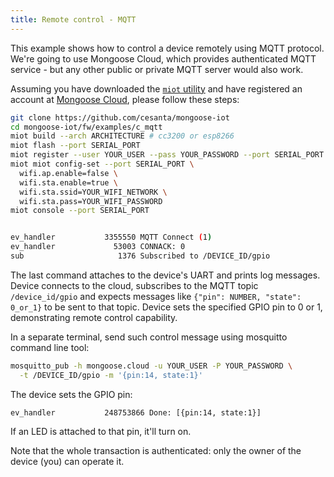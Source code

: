 ```yaml
---
title: Remote control - MQTT
---
```


This example shows how to control a device remotely using MQTT protocol.
We're going to use Mongoose Cloud, which provides authenticated
MQTT service - but any other public or private MQTT server would also work.

Assuming you have downloaded the
[`miot` utility](https://mongoose-iot.com/software.html) and have registered
an account at [Mongoose Cloud](http://mongoose.cloud),
please follow these steps:

```bash
git clone https://github.com/cesanta/mongoose-iot
cd mongoose-iot/fw/examples/c_mqtt
miot build --arch ARCHITECTURE # cc3200 or esp8266
miot flash --port SERIAL_PORT
miot register --user YOUR_USER --pass YOUR_PASSWORD --port SERIAL_PORT
miot miot config-set --port SERIAL_PORT \
  wifi.ap.enable=false \
  wifi.sta.enable=true \
  wifi.sta.ssid=YOUR_WIFI_NETWORK \
  wifi.sta.pass=YOUR_WIFI_PASSWORD
miot console --port SERIAL_PORT


ev_handler           3355550 MQTT Connect (1)
ev_handler             53003 CONNACK: 0
sub                     1376 Subscribed to /DEVICE_ID/gpio
```

The last command attaches to the device's UART and prints log messages.
Device connects to the cloud, subscribes to the MQTT topic `/device_id/gpio`
and expects messages like `{"pin": NUMBER, "state": 0_or_1}` to be sent to
that topic. Device sets the specified GPIO pin to 0 or 1, demonstrating
remote control capability.

In a separate terminal, send such control message using mosquitto command
line tool:

```bash
mosquitto_pub -h mongoose.cloud -u YOUR_USER -P YOUR_PASSWORD \
  -t /DEVICE_ID/gpio -m '{pin:14, state:1}'
```

The device sets the GPIO pin:

```
ev_handler           248753866 Done: [{pin:14, state:1}]
```

If an LED is attached to that pin, it'll turn on.

Note that the whole transaction is authenticated: only the owner of the
device (you) can operate it.
